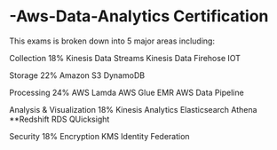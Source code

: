 # -Aws-Data-Analytics Certification
This exams is broken down into 5 major areas including:

Collection 18%
      Kinesis Data Streams
      Kinesis Data Firehose
      IOT
      
Storage 22%
      Amazon S3
      DynamoDB
      
Processing 24%
      AWS Lamda
      AWS Glue
      EMR
      AWS Data Pipeline
      
 Analysis & Visualization 18%
      Kinesis Analytics
      Elasticsearch
      Athena
      **Redshift
      RDS
      QUicksight
      
 Security 18%
      Encryption
      KMS
      Identity Federation
      
      
